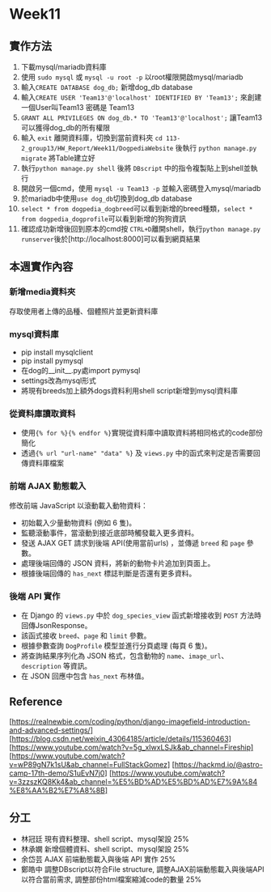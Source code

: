 # Week11

## 實作方法

1. 下載mysql/mariadb資料庫
2. 使用 `sudo mysql` 或 `mysql -u root -p` 以root權限開啟mysql/mariadb
3. 輸入`CREATE DATABASE dog_db;` 新增dog_db database
4. 輸入`CREATE USER 'Team13'@'localhost' IDENTIFIED BY 'Team13';` 來創建一個User叫Team13 密碼是 Team13
5. `GRANT ALL PRIVILEGES ON dog_db.* TO 'Team13'@'localhost';` 讓Team13 可以獲得dog_db的所有權限
6. 輸入 `exit` 離開資料庫，切換到當前資料夾 `cd 113-2_group13/HW_Report/Week11/DogpediaWebsite` 後執行 `python manage.py migrate` 將Table建立好
7. 執行`python manage.py shell` 後將 `DBscript` 中的指令複製貼上到shell並執行
8. 開啟另一個cmd，使用 `mysql -u Team13 -p` 並輸入密碼登入mysql/mariadb
9. 於mariadb中使用`use dog_db`切換到dog_db database
10. `select * from dogpedia_dogbreed`可以看到新增的breed種類，`select * from dogpedia_dogprofile`可以看到新增的狗狗資訊
11. 確認成功新增後回到原本的cmd按 `CTRL+D`離開shell，執行`python manage.py runserver`後於[http://localhost:8000]可以看到網頁結果

## 本週實作內容

### 新增media資料夾

存取使用者上傳的品種、個體照片並更新資料庫

### mysql資料庫

- pip install mysqlclient
- pip install pymysql
- 在dog的__init__.py處import pymysql
- settings改為mysql形式
- 將現有breeds加上額外dogs資料利用shell script新增到mysql資料庫

### 從資料庫讀取資料

- 使用`{% for %}{% endfor %}`實現從資料庫中讀取資料將相同格式的code部份簡化
- 透過`{% url "url-name" "data" %}` 及 `views.py` 中的函式來判定是否需要回傳資料庫檔案

### 前端 AJAX 動態載入

修改前端 JavaScript 以滾動載入動物資料：

- 初始載入少量動物資料 (例如 6 隻)。
- 監聽滾動事件，當滾動到接近底部時觸發載入更多資料。
- 發送 AJAX GET 請求到後端 API(使用當前urls) ，並傳遞 `breed` 和 `page` 參數。
- 處理後端回傳的 JSON 資料，將新的動物卡片追加到頁面上。
- 根據後端回傳的 `has_next` 標誌判斷是否還有更多資料。

### 後端 API 實作

- 在 Django 的 `views.py` 中於 `dog_species_view` 函式新增接收到 `POST` 方法時回傳JsonResponse。
- 該函式接收 `breed`、`page` 和 `limit` 參數。
- 根據參數查詢 `DogProfile` 模型並進行分頁處理 (每頁 6 隻)。
- 將查詢結果序列化為 JSON 格式，包含動物的 `name`、`image_url`、 `description` 等資訊。
- 在 JSON 回應中包含 `has_next` 布林值。

## Reference

[https://realnewbie.com/coding/python/django-imagefield-introduction-and-advanced-settings/]
[https://blog.csdn.net/weixin_43064185/article/details/115360463]
[https://www.youtube.com/watch?v=5g_xIwxLSJk&ab_channel=Fireship]
[https://www.youtube.com/watch?v=wP89gN7k1sU&ab_channel=FullStackGomez]
[https://hackmd.io/@astro-camp-17th-demo/S1uEvN7j0]
[https://www.youtube.com/watch?v=3zzszKQ8Kk4&ab_channel=%E5%BD%AD%E5%BD%AD%E7%9A%84%E8%AA%B2%E7%A8%8B]

## 分工

- 林冠廷 現有資料整理、shell script、mysql架設 25%
- 林承嫻 新增個體資料、shell script、mysql架設 25%
- 余岱芸 AJAX 前端動態載入與後端 API 實作 25%
- 鄭皓中 調整DBscript以符合File structure, 調整AJAX前端動態載入與後端API以符合當前需求, 調整部份html檔案縮減code的數量 25%
